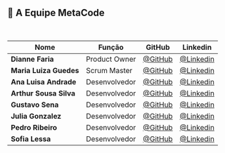 ## 👥 A Equipe MetaCode

<br>

|Nome|Função|GitHub|Linkedin|
| -------- |-------- |-------- |-------- |
|**Dianne Faria**|Product Owner|[@GitHub](https://github.com/DianneFaria)|[@Linkedin](https://www.linkedin.com/in/dianne-faria-de-brito-099b3015b)
|**Maria Luiza Guedes**|Scrum Master|[@GitHub](https://github.com/mluizaguedes)|[@Linkedin](https://www.linkedin.com/in/maria-luiza-a141b123b)
|**Ana Luisa Andrade**|Desenvolvedor|[@GitHub](https://github.com/LuisaAndrade28)|[@Linkedin](https://www.linkedin.com/in/ana-luisa-andrade-4a695526b)
|**Arthur Sousa Silva**|Desenvolvedor|[@GitHub](https://github.com/Meowo2)|[@Linkedin](https://www.linkedin.com/in/arthur-sousa-3287391b1)
|**Gustavo Sena**|Desenvolvedor|[@GitHub](https://github.com/gustavosenamp)|[@Linkedin](https://www.linkedin.com/in/gustavo-sena-577045232)
|**Julia Gonzalez**|Desenvolvedor|[@GitHub](https://github.com/juliagonzalezmoreira)|[@Linkedin](http://linkedin.com/in/julia-gonzalez-moreira)
|**Pedro Ribeiro**|Desenvolvedor|[@GitHub](https://github.com/pedrohenribeiro)|[@Linkedin](https://www.linkedin.com/in/pedrohenribeiro1/)
|**Sofia Lessa**|Desenvolvedor|[@GitHub](https://github.com/sofialessaa)|[@Linkedin](https://www.linkedin.com/in/sofiamatoslessa/)
